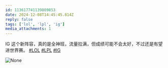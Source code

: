 ```yaml
---
id: 113617741139809853
date: 2024-12-08T14:45:45.814Z
reply: false
tags: ['lol', 'lpl', 'ig']
media_attachments: 1
---
```


IG 这个新阵容，真的是全神班，流量拉满，但成绩可能不会太好，不过还是有望进世界赛。 [#LOL](https://e5n.cc/tags/LOL) [#LPL](https://e5n.cc/tags/LPL) [#IG](https://e5n.cc/tags/IG)

![None](https://files.e5n.cc/media_attachments/files/113/617/736/305/137/264/original/f02c09a9b5ed75ac.jpeg)
